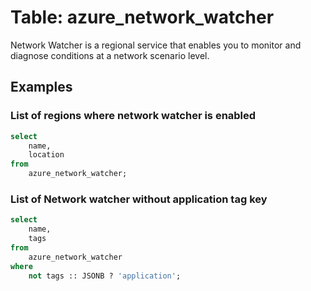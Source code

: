 # Table: azure_network_watcher

Network Watcher is a regional service that enables you to monitor and diagnose conditions at a network scenario level.

## Examples

### List of regions where network watcher is enabled

```sql
select
	name,
	location
from
	azure_network_watcher;
```


### List of Network watcher without application tag key

```sql
select
	name,
	tags
from
	azure_network_watcher
where
	not tags :: JSONB ? 'application';
```